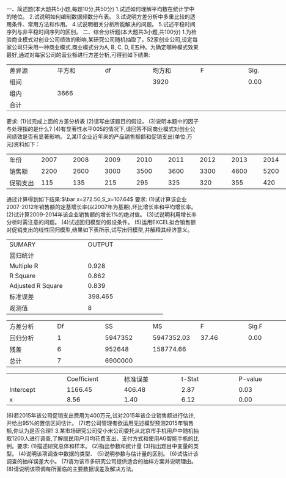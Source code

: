 一、简述题(本大题共5小题,每题10分,共50分)
 1.试述如何理解平均数在统计学中的地位。
 2.试说明如何编制数据频数分布表。
 3.试说明方差分析中多重比较的适用条件、常用方法和作用。
 4.试说明相关分析所能解决的问题。
 5.试述平稳时间序列与非平稳时间序列的区别。
 二、综合分析题(本大题共3小题,共100分)
 1.为检验商业模式对创业公司绩效的影响,某研究公司随机抽取了。52家创业公司,设定每家公司只采用一种商业模式,商业模式分为A, B, C, D, E五种。为确定哪种模式效果最好,通过对每家公司的营业额进行方差分析,可得到如下结果:
 <table data-lake-id="xdkwa" id="xdkwa" margin="true" width-mode="contain" class="lake-table" style="width: 750px"><colgroup><col width="125"><col width="125"><col width="125"><col width="125"><col width="125"><col width="125"></colgroup><tbody><tr data-lake-id="u844b1dee" id="u844b1dee"><td data-lake-id="u45d2d3a4" id="u45d2d3a4">差异源
 </td><td data-lake-id="u2686535e" id="u2686535e">平方和
 </td><td data-lake-id="u94b70e94" id="u94b70e94">df
 </td><td data-lake-id="ue4af9111" id="ue4af9111">均方和
 </td><td data-lake-id="ufe0e59ea" id="ufe0e59ea">F
 </td><td data-lake-id="u1454e78b" id="u1454e78b">Sig.
 </td></tr><tr data-lake-id="u418103b4" id="u418103b4"><td data-lake-id="u0420c25a" id="u0420c25a">组间
 </td><td data-lake-id="u4893c402" id="u4893c402"></td><td data-lake-id="u5b19de16" id="u5b19de16"></td><td data-lake-id="u29bf49af" id="u29bf49af">3920
 </td><td data-lake-id="ubb50e0c4" id="ubb50e0c4"></td><td data-lake-id="u0f5f6847" id="u0f5f6847">0.00
 </td></tr><tr data-lake-id="u8a95e9df" id="u8a95e9df"><td data-lake-id="u6a52f5a8" id="u6a52f5a8">组内
 </td><td data-lake-id="u8ff78e1c" id="u8ff78e1c">3666
 </td><td data-lake-id="ud6647080" id="ud6647080"></td><td data-lake-id="ue16e45cc" id="ue16e45cc"></td><td data-lake-id="uc0a2e63a" id="uc0a2e63a"></td><td data-lake-id="u67659556" id="u67659556"></td></tr><tr data-lake-id="u56eaf540" id="u56eaf540"><td data-lake-id="ucd6edd22" id="ucd6edd22">合计
 </td><td data-lake-id="u24abe7a9" id="u24abe7a9"></td><td data-lake-id="ue3859397" id="ue3859397"></td><td data-lake-id="u1c6d2bf1" id="u1c6d2bf1"></td><td data-lake-id="uc9e4e8d4" id="uc9e4e8d4"></td><td data-lake-id="ud9374b9a" id="ud9374b9a"></td></tr></tbody></table>要求:
 (1)试完成上面的方差分析表
 (2)请写由该题目的假设。
 (3)说明本题中的因子与处理指的是什么?
 (4)有显著性水平005的情况下,请回答不同商业模式对创业公司绩效是否有显著影响。
 2,某IT企业近年来的产品销售额额和促销支出(单位:万元)资料如下：
 <table data-lake-id="ZnMt9" id="ZnMt9" margin="true" width-mode="contain" class="lake-table" style="width: 750px"><colgroup><col width="83"><col width="83"><col width="83"><col width="83"><col width="83"><col width="83"><col width="83"><col width="83"><col width="86"></colgroup><tbody><tr data-lake-id="u257e45d3" id="u257e45d3"><td data-lake-id="ub626f170" id="ub626f170">年份
 </td><td data-lake-id="ue32fe6b4" id="ue32fe6b4">2007
 </td><td data-lake-id="u499fc9e0" id="u499fc9e0">2008
 </td><td data-lake-id="u87329472" id="u87329472">2009
 </td><td data-lake-id="u7a123c2c" id="u7a123c2c">2010
 </td><td data-lake-id="u68521fb6" id="u68521fb6">2011
 </td><td data-lake-id="ub6c31c01" id="ub6c31c01">2012
 </td><td data-lake-id="u23da537e" id="u23da537e">2013
 </td><td data-lake-id="u1d2a85dd" id="u1d2a85dd">2014
 </td></tr><tr data-lake-id="u59daa176" id="u59daa176"><td data-lake-id="u4a8d2233" id="u4a8d2233">销售额
 </td><td data-lake-id="u7ed11a77" id="u7ed11a77">2200
 </td><td data-lake-id="ub3a91320" id="ub3a91320">2600
 </td><td data-lake-id="u99a5b0dc" id="u99a5b0dc">3000
 </td><td data-lake-id="u93f21e63" id="u93f21e63">3500
 </td><td data-lake-id="uff123509" id="uff123509">3600
 </td><td data-lake-id="u86c954a7" id="u86c954a7">3300
 </td><td data-lake-id="u17010c2a" id="u17010c2a">4600
 </td><td data-lake-id="u453e2b98" id="u453e2b98">5200
 </td></tr><tr data-lake-id="u7b0c690b" id="u7b0c690b"><td data-lake-id="u4ab433e4" id="u4ab433e4">促销支出
 </td><td data-lake-id="uc6bde478" id="uc6bde478">115
 </td><td data-lake-id="ub4aa0aa7" id="ub4aa0aa7">135
 </td><td data-lake-id="u0f068bfa" id="u0f068bfa">215
 </td><td data-lake-id="ue317415a" id="ue317415a">295
 </td><td data-lake-id="u01ad787f" id="u01ad787f">325
 </td><td data-lake-id="u052fecfb" id="u052fecfb">320
 </td><td data-lake-id="u6de740df" id="u6de740df">355
 </td><td data-lake-id="u673fc460" id="u673fc460">420
 </td></tr></tbody></table>通过计算得到如下结果:$\bar x=272.50,S_x=107.64$
 要求:
 (1)试计算该企业 2007-2012年销售额的定基增长率(以2007年为基期),环比增长率和平均增长率。
 (2)试计算2009-2014年该企业销售额的增长1%的绝对值。
 (3)试说明利用增长率分析时需注意的问题。
 (4)试述回归模型的假设条件。
 (5)运用EXCEL拟合销售额对促销支出的线性回归模型,结果如下表所示,试写出归模型,并解释其经济意义。
 <table data-lake-id="heA3P" id="heA3P" margin="true" width-mode="contain" class="lake-table" style="width: 410px"><colgroup><col width="205"><col width="205"></colgroup><tbody><tr data-lake-id="ub0492d36" id="ub0492d36"><td data-lake-id="ufb24dae6" id="ufb24dae6">SUMARY
 </td><td data-lake-id="ufa822259" id="ufa822259"> OUTPUT
 </td></tr><tr data-lake-id="uaee9bad8" id="uaee9bad8"><td data-lake-id="uae9c5b87" id="uae9c5b87" colSpan="2">回归统计
 </td></tr><tr data-lake-id="uf5cde175" id="uf5cde175"><td data-lake-id="u0382ca59" id="u0382ca59">Multiple R
 </td><td data-lake-id="uc9d6b29d" id="uc9d6b29d"> 0.928
 </td></tr><tr data-lake-id="udf74ecef" id="udf74ecef"><td data-lake-id="u2a22bb8f" id="u2a22bb8f"> R Square
 </td><td data-lake-id="u8f5857d0" id="u8f5857d0"> 0.862
 </td></tr><tr data-lake-id="u336e03af" id="u336e03af"><td data-lake-id="ue14d2a0b" id="ue14d2a0b"> Adjusted R Square
 </td><td data-lake-id="uecac6c1d" id="uecac6c1d"> 0.839
 </td></tr><tr data-lake-id="u30560dd4" id="u30560dd4"><td data-lake-id="ucc099e34" id="ucc099e34">标准误差
 </td><td data-lake-id="ub7db8d30" id="ub7db8d30">398.465
 </td></tr><tr data-lake-id="u309bb0c5" id="u309bb0c5"><td data-lake-id="u2a69ef77" id="u2a69ef77">观测值
 </td><td data-lake-id="ud790da5d" id="ud790da5d">8
 </td></tr></tbody></table><table data-lake-id="z07Fk" id="z07Fk" width-mode="contain" class="lake-table" style="width: 750px"><colgroup><col width="125"><col width="125"><col width="125"><col width="125"><col width="125"><col width="125"></colgroup><tbody><tr data-lake-id="u5c5b5e28" id="u5c5b5e28"><td data-lake-id="u4afe3f90" id="u4afe3f90">方差分析
 </td><td data-lake-id="u846eb5c9" id="u846eb5c9"> Df
 </td><td data-lake-id="u8a194806" id="u8a194806">SS
 </td><td data-lake-id="u395c5333" id="u395c5333">MS
 </td><td data-lake-id="u8980bda3" id="u8980bda3">F
 </td><td data-lake-id="uf49108d2" id="uf49108d2">Sig.F
 </td></tr><tr data-lake-id="u3a7224e8" id="u3a7224e8"><td data-lake-id="u0d3f36ed" id="u0d3f36ed">回归分析
 </td><td data-lake-id="u48abba50" id="u48abba50">1
 </td><td data-lake-id="u7cfcd562" id="u7cfcd562">5947352
 </td><td data-lake-id="uaefd7182" id="uaefd7182"> 5947352.03 
 </td><td data-lake-id="ue62452a7" id="ue62452a7">37.46
 </td><td data-lake-id="u1bf64b5d" id="u1bf64b5d">0.00
 </td></tr><tr data-lake-id="ue1ce86d8" id="ue1ce86d8"><td data-lake-id="u494b81d8" id="u494b81d8">残差
 </td><td data-lake-id="u3d706a50" id="u3d706a50">6
 </td><td data-lake-id="u5e3767a0" id="u5e3767a0">952648
 </td><td data-lake-id="u83ce7945" id="u83ce7945"> 158774.66
 </td><td data-lake-id="ud3c8e4de" id="ud3c8e4de"></td><td data-lake-id="u75233f8b" id="u75233f8b"></td></tr><tr data-lake-id="u4b82cd75" id="u4b82cd75"><td data-lake-id="ub1aebe6c" id="ub1aebe6c">总计
 </td><td data-lake-id="u3d4df0b3" id="u3d4df0b3">7
 </td><td data-lake-id="uec5b088a" id="uec5b088a"> 6900000
 </td><td data-lake-id="u2fb9579c" id="u2fb9579c"></td><td data-lake-id="uc6df0921" id="uc6df0921"></td><td data-lake-id="u200d93ad" id="u200d93ad"></td></tr></tbody></table><table data-lake-id="jhFyM" id="jhFyM" width-mode="contain" class="lake-table" style="width: 750px"><colgroup><col width="150"><col width="150"><col width="150"><col width="150"><col width="150"></colgroup><tbody><tr data-lake-id="u2e36c926" id="u2e36c926"><td data-lake-id="ueb14fc2d" id="ueb14fc2d"></td><td data-lake-id="ucc6c28da" id="ucc6c28da">Coefficient
 </td><td data-lake-id="uf39fe5c7" id="uf39fe5c7">标准误差
 </td><td data-lake-id="u080cc42d" id="u080cc42d">t-Stat
 </td><td data-lake-id="u2c7cd55c" id="u2c7cd55c">P-value
 </td></tr><tr data-lake-id="udc7b0d8a" id="udc7b0d8a"><td data-lake-id="uae621d9e" id="uae621d9e"> Intercept
 </td><td data-lake-id="u626397cd" id="u626397cd"> 1166.45
 </td><td data-lake-id="u7b11c632" id="u7b11c632"> 406.48
 </td><td data-lake-id="u2491f889" id="u2491f889"> 2.87
 </td><td data-lake-id="u01ddbdc5" id="u01ddbdc5"> 0.03
 </td></tr><tr data-lake-id="u7772884f" id="u7772884f"><td data-lake-id="u557d1762" id="u557d1762">x
 </td><td data-lake-id="u195650fd" id="u195650fd">8.56
 </td><td data-lake-id="u86720c20" id="u86720c20"> 1.40
 </td><td data-lake-id="u2c9e3da1" id="u2c9e3da1"> 6.12
 </td><td data-lake-id="u5ed927e9" id="u5ed927e9"> 0.00
 </td></tr></tbody></table>(6)若2015年该公司促销支出费用为400万元,试对2015年该企业销售额进行估计,并给出95%的置信区间估计。
 (7)若公司管理者欲运用无述模型预测2015年销售额,你认为是否合理?
 3.某市场研究公司受小米公司委托从北京市手机用户中随机抽取1200人进行调查,了解居民用户月均花费支出、支付方式和使用AG智能手机的比例。要求:
 (1)描述研究总体和样本。
 (2)指出参数和统计量
 (3)指出题目中变量的类型。
 (4)说明该项调查中数据的类型、
 (5)说明参数与估计量的区别。
 (6)试估计该调查的抽样误差大小。
 (7)请为该市多研究公司提供适合的抽样方案并说明理由。(8)请说明该项调每所面临的主要数据误差及解决方法。
 ​

 